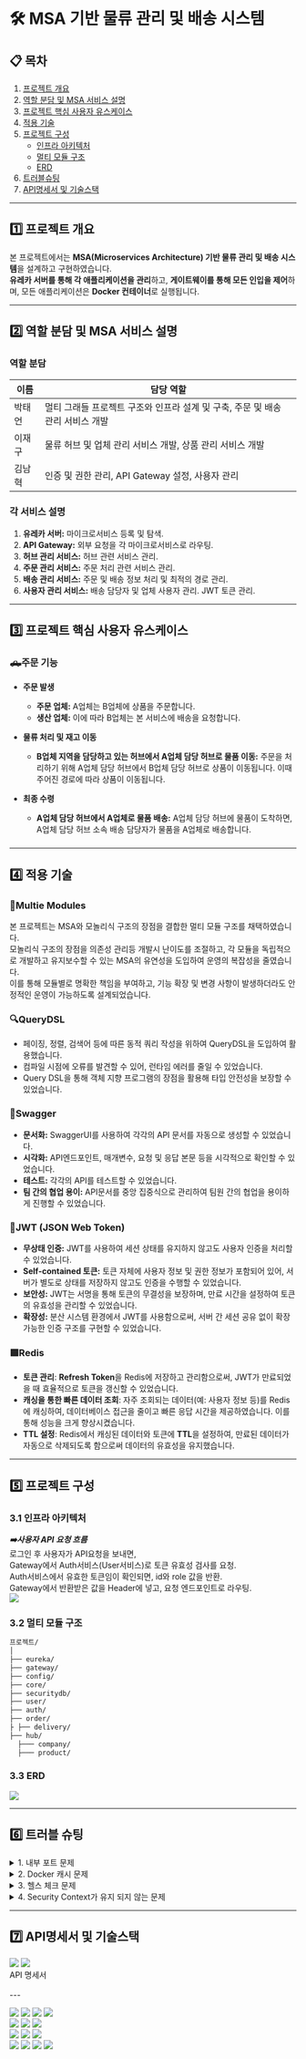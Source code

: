 # 🛠️ MSA 기반 물류 관리 및 배송 시스템

## 📋 목차

1. [프로젝트 개요](#프로젝트-개요)
2. [역할 분담 및 MSA 서비스 설명](#역할-분담-및-msa-서비스-설명)
3. [프로젝트 핵심 사용자 유스케이스](#프로젝트-핵심-사용자-유스케이스)
4. [적용 기술](#적용-기술)
5. [프로젝트 구성](#프로젝트-구성)
    - [인프라 아키텍처](#인프라-아키텍처)
    - [멀티 모듈 구조](#멀티-모듈-구조)
    - [ERD](#erd)
6. [트러블슈팅](#트러블슈팅)
7. [API명세서 및 기술스택](#기능-상세-설명)

---

## 1️⃣ 프로젝트 개요

본 프로젝트에서는 **MSA(Microservices Architecture) 기반 물류 관리 및 배송 시스템**을 설계하고 구현하였습니다. <br>
**유레카 서버를 통해 각 애플리케이션을 관리**하고, **게이트웨이를 통해 모든 인입을 제어**하며, 모든 애플리케이션은 **Docker 컨테이너**로 실행됩니다.

---

## 2️⃣ 역할 분담 및 MSA 서비스 설명

### 역할 분담

| 이름  | 담당 역할                                          |
|-----|------------------------------------------------|
| 박태언 | 멀티 그래들 프로젝트 구조와 인프라 설계 및 구축, 주문 및 배송 관리 서비스 개발 |
| 이재구 | 물류 허브 및 업체 관리 서비스 개발, 상품 관리 서비스 개발             |
| 김남혁 | 인증 및 권한 관리, API Gateway 설정, 사용자 관리             |

### 각 서비스 설명

1. **유레카 서버:** 마이크로서비스 등록 및 탐색.
2. **API Gateway:** 외부 요청을 각 마이크로서비스로 라우팅.
3. **허브 관리 서비스:** 허브 관련 서비스 관리.
4. **주문 관리 서비스:** 주문 처리 관련 서비스 관리.
5. **배송 관리 서비스:** 주문 및 배송 정보 처리 및 최적의 경로 관리.
6. **사용자 관리 서비스:** 배송 담당자 및 업체 사용자 관리. JWT 토큰 관리.

---

## ️3️⃣ 프로젝트 핵심 사용자 유스케이스

### 🛻주문 기능

- **주문 발생**
    - **주문 업체:** A업체는 B업체에 상품을 주문합니다.
    - **생산 업체:** 이에 따라 B업체는 본 서비스에 배송을 요청합니다.

- **물류 처리 및 재고 이동**
    - **B업체 지역을 담당하고 있는 허브에서 A업체 담당 허브로 물품 이동:** 주문을 처리하기 위해 A업체 담당 허브에서 B업체 담당 허브로 상품이 이동됩니다. 이때 주어진 경로에 따라 상품이 이동됩니다.

- **최종 수령**
    - **A업체 담당 허브에서 A업체로 물품 배송:** A업체 담당 허브에 물품이 도착하면, A업체 담당 허브 소속 배송 담당자가 물품을 A업체로 배송합니다.

###     

---

## 4️⃣ 적용 기술

### 🎎**Multie Modules**

본 프로젝트는 MSA와 모놀리식 구조의 장점을 결합한 멀티 모듈 구조를 채택하였습니다.
</br>
모놀리식 구조의 장점을 의존성 관리등 개발시 난이도를 조절하고, 각 모듈을 독립적으로 개발하고 유지보수할 수 있는 MSA의 유연성을 도입하여 운영의 복잡성을 줄였습니다.
</br>
이를 통해 모듈별로 명확한 책임을 부여하고, 기능 확장 및 변경 사항이 발생하더라도 안정적인 운영이 가능하도록 설계되었습니다.

### 🔍**QueryDSL**

- 페이징, 정렬, 검색어 등에 따른 동적 쿼리 작성을 위하여 QueryDSL을 도입하여 활용했습니다.
- 컴파일 시점에 오류를 발견할 수 있어, 런타임 에러를 줄일 수 있었습니다.
- Query DSL을 통해 객체 지향 프로그램의 장점을 활용해 타입 안전성을 보장할 수 있었습니다.

### 📜**Swagger**

- **문서화:** SwaggerUI를 사용하여 각각의 API 문서를 자동으로 생성할 수 있었습니다.
- **시각화:** API엔드포인트, 매개변수, 요청 및 응답 본문 등을 시각적으로 확인할 수 있었습니다.
- **테스트:** 각각의 API를 테스트할 수 있었습니다.
- **팀 간의 협업 용이:** API문서를 중앙 집중식으로 관리하여 팀원 간의 협업을 용이하게 진행할 수 있었습니다.

### 🔐**JWT (JSON Web Token)**

- **무상태 인증:** JWT를 사용하여 세션 상태를 유지하지 않고도 사용자 인증을 처리할 수 있었습니다.
- **Self-contained 토큰:** 토큰 자체에 사용자 정보 및 권한 정보가 포함되어 있어, 서버가 별도로 상태를 저장하지 않고도 인증을 수행할 수 있었습니다.
- **보안성:** JWT는 서명을 통해 토큰의 무결성을 보장하며, 만료 시간을 설정하여 토큰의 유효성을 관리할 수 있었습니다.
- **확장성:** 분산 시스템 환경에서 JWT를 사용함으로써, 서버 간 세션 공유 없이 확장 가능한 인증 구조를 구현할 수 있었습니다.

### 🟥**Redis**

- **토큰 관리**: **Refresh Token**을 Redis에 저장하고 관리함으로써, JWT가 만료되었을 때 효율적으로 토큰을 갱신할 수 있었습니다.
- **캐싱을 통한 빠른 데이터 조회**: 자주 조회되는 데이터(예: 사용자 정보 등)를 Redis에 캐싱하여, 데이터베이스 접근을 줄이고 빠른 응답 시간을 제공하였습니다. 이를 통해 성능을 크게 향상시켰습니다.
- **TTL 설정**: Redis에서 캐싱된 데이터와 토큰에 **TTL**을 설정하여, 만료된 데이터가 자동으로 삭제되도록 함으로써 데이터의 유효성을 유지했습니다.

---

## 5️⃣ 프로젝트 구성

### 3.1 인프라 아키텍처

***➡️사용자 API 요청 흐름***
<br>
로그인 후 사용자가 API요청을 보내면, <br>
Gateway에서 Auth서비스(User서비스)로 토큰 유효성 검사를 요청.<br>
Auth서비스에서 유효한 토큰임이 확인되면, id와 role 값을 반환. <br>
Gateway에서 반환받은 값을 Header에 넣고, 요청 엔드포인트로 라우팅. <br>
<img src="https://github.com/sparta-cat/cat-pang/blob/dev/infra.png?raw=true">

### 3.2 멀티 모듈 구조

```bash
프로젝트/
│
├── eureka/
├── gateway/
├── config/
├── core/
├── securitydb/
├── user/
├── auth/
├── order/
├ ├── delivery/
├── hub/
  ├─── company/
  ├─── product/

```

### 3.3 ERD

<img src="https://github.com/sparta-cat/cat-pang/blob/dev/erd.png?raw=true">

---

## 6️⃣ 트러블 슈팅

<details>
<summary> 1. 내부 포트 문제</summary>

내부 포트 문제는 두 가지로 나누어집니다:

#### 1.1 **Docker 컨테이너 간 네트워크 통신 문제**

- **문제 상황**: Docker 네트워크에 속한 컨테이너들끼리 통신할 때, `service_name:내부포트` 형식을 사용해야 하지만, 이 부분이 잘못 설정되어 통신이 이루어지지 않았습니다.
- **해결 방법**: 컨테이너 간 올바른 네트워크 통신을 위해, `service_name:내부포트`로 접근하도록 설정을 수정하여 문제를 해결했습니다.

#### 1.2 **Postgres 내부 포트 변경 문제**

- **문제 상황**: Postgres의 기본 내부 포트(5432)를 다른 포트로 변경하면서 데이터베이스가 정상적으로 작동하지 않는 문제가 발생했습니다.
- **해결 방법**: Postgres의 내부 포트를 다시 5432로 복구하여 데이터베이스가 정상적으로 작동하도록 문제를 해결했습니다.

</details>

<details>
<summary> 2. Docker 캐시 문제</summary>

- **문제 상황**: Docker 이미지를 빌드할 때, 이전에 빌드된 이미지가 캐시로 인해 업데이트되지 않는 문제가 발생했습니다.
- **해결 방법**:
    - `no-cache` 옵션을 사용하여 Docker 이미지를 새롭게 빌드함으로써 캐시 문제를 해결했습니다.
    - `docker compose system prune -a` 명령어와 `docker compose down -v` 명령어를 사용하여 캐시를 정리하고 문제를 해결했습니다.

</details>

<details>
<summary> 3. 헬스 체크 문제</summary>

- **문제 상황**: 헬스 체크(Health Check) 기능에서 문제가 발생하여 서비스가 정상적으로 작동하지 않았습니다.
- **해결 방법**: Docker Compose 설정에서 누락된 필드를 추가하여 헬스 체크 문제를 해결했습니다.

</details>

<details>
<summary> 4. Security Context가 유지 되지 않는 문제 </summary>

- **문제 상황**
    - **원 인증, 인가 흐름:**
        1. 로그인 후 API 요청
        2. **Gateway에서 Auth서비스로** 토큰 유효성 검사 및 인가 요청
        3. Auth 서비스에서 토큰을 기반으로 **Authentication객체를 생성하여 SecurityContext생성**
        4. Gateway에서 API요청대로 **라우팅**
           <br></br>
- **해결 방법**
    - **설계 변경**
        1. 로그인 후 API 요청
        2. Gateway에서 **Auth서비스(User서비스)로 토큰 유효성 검사** 요청
        3. 유효성 검사 완료 후 **토큰에서 ID와 Role을 추출**해 Gateway에 반환
        4. Gateway에서 받은 값들을 **헤더에 넣고 라우팅**
        5. SecurityDB모듈(Core모듈)에서 SecurityFilterChain에 추가한 OncePerRequestFilter를 상속한 **AuthorizationFilter를 통해
           SecurityContext를
           생성**
        6. 이후 **MSA서비스의 엔드포인트에 도달**하여 로직이 실행

</details>

---

## 7️⃣ API명세서 및 기술스택

<span>
<a href="https://www.notion.so/teamsparta/API-c6aaf710f30647cfa1e940338f9a5e14" style="text-decoration: none;">
        <img src="https://img.shields.io/badge/Notion-000000?style=flat&logo=Notion&logoColor=white"/>
</a>
<a href="">
        <img src="https://img.shields.io/badge/Swagger-%238DC16F.svg?style=flat&logo=swagger&logoColor=white"/>
</a>
<div>API 명세서</div>
</span>


<br>
---
<p >
    <img src="https://img.shields.io/badge/JAVA-%23007396.svg?style=flat&logo=java&logoColor=white"/>
    <img src="https://img.shields.io/badge/SpringBoot-%236DB33F.svg?style=flat&logo=springboot&logoColor=white"/>
    <img src="https://img.shields.io/badge/SpringSecurity-%236DB33F.svg?style=flat&logo=springsecurity&logoColor=white"/>
    <img src="https://img.shields.io/badge/JSONWebToken-%23000000.svg?style=flat&logo=jsonwebtokens&logoColor=white"/>
    <br/>
    <img src="https://img.shields.io/badge/PostgreSQL-316192?style=flat&logo=postgresql&logoColor=white"/>
    <img src="https://img.shields.io/badge/Swagger-%238DC16F.svg?style=flat&logo=swagger&logoColor=white"/>
    <img src="https://img.shields.io/badge/Gradle-%2302303A.svg?style=flat&logo=gradle&logoColor=white"/>
    <br/>
    <img src="https://img.shields.io/badge/Docker-%232496ED.svg?style=flat&logo=docker&logoColor=white"/>
    <img src="https://img.shields.io/badge/Git-%23F05033.svg?style=flat&logo=git&logoColor=white"/>
    <img src="https://img.shields.io/badge/GitHub-%23181717.svg?style=flat&logo=github&logoColor=white"/>
    <br/>
    <img src="https://img.shields.io/badge/IntelliJ%20IDEA-%23000000.svg?style=flat&logo=intellijidea&logoColor=white"/>
    <img src="https://img.shields.io/badge/Postman-%23FF6C37.svg?style=flat&logo=postman&logoColor=white"/>
    <img src="https://img.shields.io/badge/Notion-%23000000.svg?style=flat&logo=notion&logoColor=white"/>
    <img src="https://img.shields.io/badge/Slack-%234A154B.svg?style=flat&logo=slack&logoColor=white"/>
</p>










